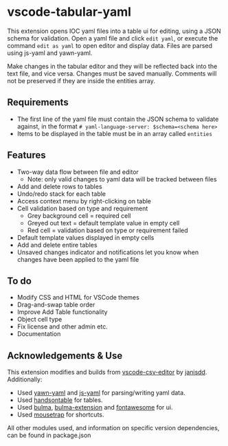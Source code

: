 # vscode-tabular-yaml

This extension opens IOC yaml files into a table ui for editing, using a JSON schema for validation. Open a yaml file and click `edit yaml`, or execute the command `edit as yaml` to open editor and display data. Files are parsed using js-yaml and yawn-yaml.

Make changes in the tabular editor and they will be reflected back into the text file, and vice versa. Changes must be saved manually. Comments will not be preserved if they are inside the entities array.

## Requirements

 - The first line of the yaml file must contain the JSON schema to validate against, in the format `# yaml-language-server: $schema=<schema here>`
 - Items to be displayed in the table must be in an array called `entities`

## Features

 - Two-way data flow between file and editor
    - Note: only valid changes to yaml data will be tracked between files
 - Add and delete rows to tables
 - Undo/redo stack for each table
 - Access context menu by right-clicking on table
 - Cell validation based on type and requirement
    - Grey background cell = required cell
    - Greyed out text = default template value in empty cell
    - Red cell = validation based on type or requirement failed
 - Default template values displayed in empty cells
 - Add and delete entire tables
 - Unsaved changes indicator and notifications let you know when changes have been applied to the yaml file

## To do

 - Modify CSS and HTML for VSCode themes
 - Drag-and-swap table order
 - Improve Add Table functionality
 - Object cell type
 - Fix license and other admin etc.
 - Documentation

## Acknowledgements & Use

This extension modifies and builds from [vscode-csv-editor](https://github.com/janisdd/vscode-edit-csv) by [janisdd](https://github.com/janisdd). Additionally:
- Used [yawn-yaml](https://github.com/mohsen1/yawn-yaml) and [js-yaml](https://www.npmjs.com/package/js-yaml) for parsing/writing yaml data. 
- Used [handsontable](https://github.com/handsontable/handsontable) for tables. 
- Used [bulma](https://github.com/jgthms/bulma), [bulma-extension](https://github.com/Wikiki/bulma-extensions) and [fontawesome](https://github.com/FortAwesome/Font-Awesome) for ui. 
- Used [mousetrap](https://github.com/ccampbell/mousetrap) for shortcuts.

All other modules used, and information on specific version dependencies, can be found in package.json
